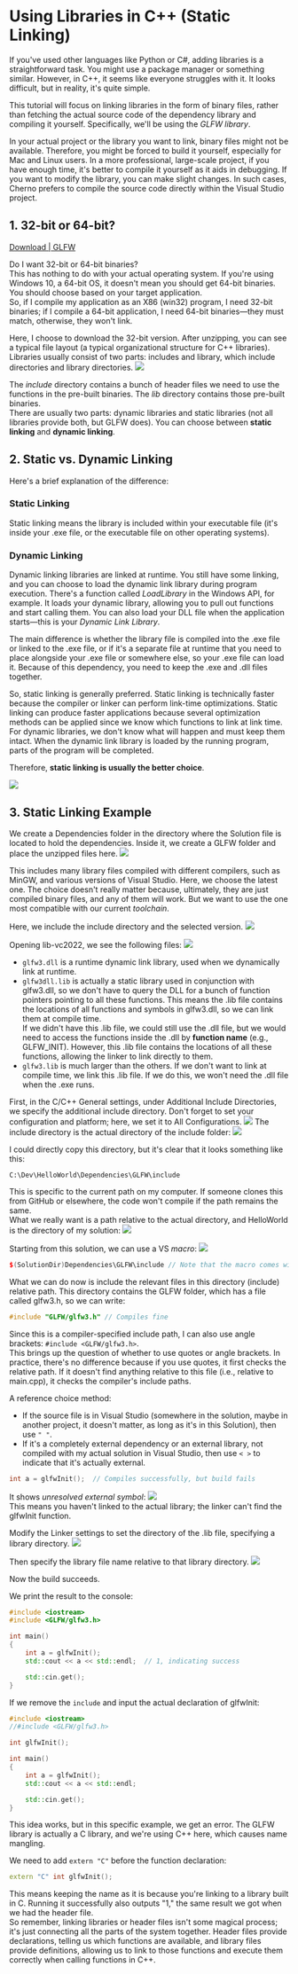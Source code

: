# Using Libraries in C++ (Static Linking)

If you've used other languages like Python or C#, adding libraries is a straightforward task. You might use a package manager or something similar. However, in C++, it seems like everyone struggles with it. It looks difficult, but in reality, it's quite simple.

This tutorial will focus on linking libraries in the form of binary files, rather than fetching the actual source code of the dependency library and compiling it yourself. Specifically, we'll be using the *GLFW library*.

In your actual project or the library you want to link, binary files might not be available. Therefore, you might be forced to build it yourself, especially for Mac and Linux users. In a more professional, large-scale project, if you have enough time, it's better to compile it yourself as it aids in debugging. If you want to modify the library, you can make slight changes. In such cases, Cherno prefers to compile the source code directly within the Visual Studio project.

## 1. 32-bit or 64-bit?

[Download | GLFW](https://www.glfw.org/download.html)

Do I want 32-bit or 64-bit binaries?  
This has nothing to do with your actual operating system. If you're using Windows 10, a 64-bit OS, it doesn't mean you should get 64-bit binaries. You should choose based on your target application.  
So, if I compile my application as an X86 (win32) program, I need 32-bit binaries; if I compile a 64-bit application, I need 64-bit binaries—they must match, otherwise, they won't link.

Here, I choose to download the 32-bit version. After unzipping, you can see a typical file layout (a typical organizational structure for C++ libraries). Libraries usually consist of two parts: includes and library, which include directories and library directories.
![](./storage%20bag/Pasted%20image%2020230713192127.png)

The _include_ directory contains a bunch of header files we need to use the functions in the pre-built binaries. The *lib* directory contains those pre-built binaries.  
There are usually two parts: dynamic libraries and static libraries (not all libraries provide both, but GLFW does). You can choose between **static linking** and **dynamic linking**.

## 2. Static vs. Dynamic Linking

Here's a brief explanation of the difference:

### Static Linking

Static linking means the library is included within your executable file (it's inside your .exe file, or the executable file on other operating systems).

### Dynamic Linking

Dynamic linking libraries are linked at runtime. You still have some linking, and you can choose to load the dynamic link library during program execution. There's a function called *LoadLibrary* in the Windows API, for example. It loads your dynamic library, allowing you to pull out functions and start calling them. You can also load your DLL file when the application starts—this is your *Dynamic Link Library*.

The main difference is whether the library file is compiled into the .exe file or linked to the .exe file, or if it's a separate file at runtime that you need to place alongside your .exe file or somewhere else, so your .exe file can load it. Because of this dependency, you need to keep the .exe and .dll files together.

So, static linking is generally preferred. Static linking is technically faster because the compiler or linker can perform link-time optimizations. Static linking can produce faster applications because several optimization methods can be applied since we know which functions to link at link time. For dynamic libraries, we don't know what will happen and must keep them intact. When the dynamic link library is loaded by the running program, parts of the program will be completed.

Therefore, **static linking is usually the better choice**.

![](./storage%20bag/Pasted%20image%2020230713194706.png)

## 3. Static Linking Example

We create a Dependencies folder in the directory where the Solution file is located to hold the dependencies. Inside it, we create a GLFW folder and place the unzipped files here.
![](./storage%20bag/Pasted%20image%2020230713194735.png)

This includes many library files compiled with different compilers, such as MinGW, and various versions of Visual Studio. Here, we choose the latest one. The choice doesn't really matter because, ultimately, they are just compiled binary files, and any of them will work. But we want to use the one most compatible with our current *toolchain*.

Here, we include the include directory and the selected version.
![](./storage%20bag/Pasted%20image%2020230713195245.png)

Opening lib-vc2022, we see the following files:
![](./storage%20bag/Pasted%20image%2020230713195344.png)

- `glfw3.dll` is a runtime dynamic link library, used when we dynamically link at runtime.
- `glfw3dll.lib` is actually a static library used in conjunction with glfw3.dll, so we don't have to query the DLL for a bunch of function pointers pointing to all these functions. This means the .lib file contains the locations of all functions and symbols in glfw3.dll, so we can link them at compile time.  
  If we didn't have this .lib file, we could still use the .dll file, but we would need to access the functions inside the .dll by **function name** (e.g., GLFW_INIT). However, this .lib file contains the locations of all these functions, allowing the linker to link directly to them.
- `glfw3.lib` is much larger than the others. If we don't want to link at compile time, we link this .lib file. If we do this, we won't need the .dll file when the .exe runs.

First, in the C/C++ General settings, under Additional Include Directories, we specify the additional include directory. Don't forget to set your configuration and platform; here, we set it to All Configurations.
![](./storage%20bag/屏幕截图%202023-07-13%20200644.jpg)
The include directory is the actual directory of the include folder:
![](./storage%20bag/Pasted%20image%2020230713200941.png)

I could directly copy this directory, but it's clear that it looks something like this:

```text
C:\Dev\HelloWorld\Dependencies\GLFW\include
```

This is specific to the current path on my computer. If someone clones this from GitHub or elsewhere, the code won't compile if the path remains the same.  
What we really want is a path relative to the actual directory, and HelloWorld is the directory of my solution:
![](./storage%20bag/Pasted%20image%2020230713201322.png)

Starting from this solution, we can use a VS *macro*:
![](./storage%20bag/Pasted%20image%2020230713201511.png)

```cpp
$(SolutionDir)Dependencies\GLFW\include // Note that the macro comes with a '\'
```

What we can do now is include the relevant files in this directory (include) relative path. This directory contains the GLFW folder, which has a file called glfw3.h, so we can write:

```cpp
#include "GLFW/glfw3.h" // Compiles fine
```

Since this is a compiler-specified include path, I can also use angle brackets: `#include <GLFW/glfw3.h>`.  
This brings up the question of whether to use quotes or angle brackets. In practice, there's no difference because if you use quotes, it first checks the relative path. If it doesn't find anything relative to this file (i.e., relative to main.cpp), it checks the compiler's include paths.

A reference choice method:

- If the source file is in Visual Studio (somewhere in the solution, maybe in another project, it doesn't matter, as long as it's in this Solution), then use `" "`.
- If it's a completely external dependency or an external library, not compiled with my actual solution in Visual Studio, then use `< >` to indicate that it's actually external.

```cpp
int a = glfwInit();  // Compiles successfully, but build fails
```

It shows *unresolved external symbol*:
![](./storage%20bag/Pasted%20image%2020230713205445.png)  
This means you haven't linked to the actual library; the linker can't find the glfwInit function.

Modify the Linker settings to set the directory of the .lib file, specifying a library directory.
![](./storage%20bag/Pasted%20image%2020230713210033.png)

Then specify the library file name relative to that library directory.
![](./storage%20bag/Pasted%20image%2020230713210216.png)

Now the build succeeds.

We print the result to the console:

```cpp
#include <iostream>
#include <GLFW/glfw3.h>

int main()
{
	int a = glfwInit();
	std::cout << a << std::endl;  // 1, indicating success

	std::cin.get();
}
```

If we remove the `include` and input the actual declaration of glfwInit:

```cpp
#include <iostream>
//#include <GLFW/glfw3.h>

int glfwInit();

int main()
{
	int a = glfwInit();
	std::cout << a << std::endl;

	std::cin.get();
}
```

This idea works, but in this specific example, we get an error. The GLFW library is actually a C library, and we're using C++ here, which causes name mangling.

We need to add `extern "C"` before the function declaration:

```cpp
extern "C" int glfwInit();
```

This means keeping the name as it is because you're linking to a library built in C. Running it successfully also outputs "1," the same result we got when we had the header file.  
So remember, linking libraries or header files isn't some magical process; it's just connecting all the parts of the system together. Header files provide declarations, telling us which functions are available, and library files provide definitions, allowing us to link to those functions and execute them correctly when calling functions in C++.